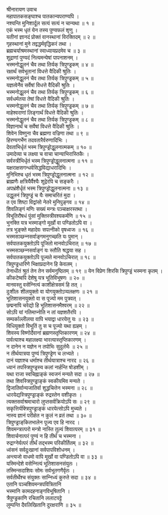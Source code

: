 श्रीनारायण उवाच  
महापातकसङ्‌घाश्च पातकान्यपराण्यपि ।  
नश्यन्ति मुनिशार्दूल सत्यं सत्यं न चान्यथा ॥ १ ॥  
एकं भस्म धृतं येन तस्य पुण्यफलं शृणु ।  
यतीनां ज्ञानदं प्रोक्तं वानस्थानां विरक्तिदम् ॥ २ ॥  
गृहस्थानां मुने तद्वद्धर्मवृद्धिकरं तथा ।  
ब्रह्मचर्याश्रमस्थानां स्वाध्यायप्रदमेव च ॥ ३ ॥  
शूद्राणां पुण्यदं नित्यमन्येषां पापनाशनम् ।  
भस्मनोद्धूलनं चैव तथा तिर्यक् त्रिपुण्ड्रकम् ॥ ४ ॥  
रक्षार्थं सर्वभूतानां विधत्ते वैदिकी श्रुतिः ।  
भस्मनोद्धूलनं चैव तथा तिर्यक् त्रिपुण्ड्रकम् ॥ ५ ॥  
यज्ञत्वेनैव सर्वेषां विधत्ते वैदिकी श्रुतिः ।  
भस्मनोद्धूलनं चैव तथा तिर्यक् त्रिपुण्ड्रकम् ॥ ६ ॥  
सर्वधर्मतया तेषां विधत्ते वैदिकी श्रुतिः ।  
भस्मनोद्धूलनं चैव तथा तिर्यक् त्रिपुण्ड्रकम् ॥ ७ ॥  
माहेश्वराणां लिङ्‌गार्थं विधत्ते वैदिकी श्रुतिः ।  
भस्मनोद्धूलनं चैव तथा तिर्यक् त्रिपुण्ड्रकम् ॥ ८ ॥  
विज्ञानार्थं च सर्वेषां विधत्ते वैदिकी श्रुतिः ।  
शिवेन विष्णुना चैव ब्रह्मणा वज्रिणा तथा ॥ ९ ॥  
हिरण्यगर्भेण तदवतारैर्वरुणादिभिः ।  
देवताभिर्धृतं भस्म त्रिपुण्ड्रोद्धूलनात्मकम् ॥ १० ॥  
उमादेव्या च लक्ष्या च वाचा चान्याभिरास्तिकैः ।  
सर्वस्त्रीभिर्धृतं भस्म त्रिपुण्ड्रोद्धूलनात्मना ॥ ११ ॥  
यक्षराक्षसगन्धर्वसिद्धविद्याधरादिभिः ।  
मुनिभिश्च धृतं भस्म त्रिपुण्ड्रोद्धूलनात्मना ॥ १२ ॥  
ब्राह्मणैः क्षत्रियैर्वैश्यैः शूद्रेरपि च सङ्‌करैः ।  
अपभ्रंशैर्धृतं भस्म त्रिपुण्ड्रोद्धूलनात्मना ॥ १३ ॥  
उद्धूलनं त्रिपुण्ड्रं च यैः समाचरितं मुदा ।  
त एव शिष्टा विद्वांसो नेतरे मुनिपुङ्‌गव ॥ १४ ॥  
शिवलिङ्‌गं मणिः सख्यं मन्त्रः पञ्चाक्षरस्तथा ।  
विभूतिरौषधं पुंसां मुक्तिस्त्रीवश्यकर्मणि ॥ १५ ॥  
भुनक्ति यत्र भस्माङ्‌गो मूर्खो वा पण्डितोऽपि वा ।  
तत्र भुङ्‌क्ते महादेवः सपत्‍नीको वृषध्वजः ॥ १६ ॥  
भस्मसञ्छन्‍नसर्वाङ्‌गमनुगच्छति यः पुमान् ।  
सर्वपातकयुक्तोऽपि पूजितो मानवोऽचिरात् ॥ १७ ॥  
भस्मसञ्छन्‍नसर्वाङ्‌गं यः स्तौति श्रद्धया सह ।  
सर्वपातकयुक्तोऽपि पूज्यते मानवोऽचिरात् ॥ १८ ॥  
त्रिपुण्ड्रधारिणे भिक्षाप्रदानेन हि केवलम् ।  
तेनाधीतं श्रुतं तेन तेन सर्वमनुष्ठितम् ॥ १९ ॥
येन विप्रेण शिरसि त्रिपुण्ड्रं भस्मना कृतम् ।  
कीकटेष्वपि देशेषु यत्र भूतिविभूषणः ॥ २० ॥  
मानवस्तु वसेन्‍नित्यं काशीक्षेत्रसमं हि तत् ।  
दुःशीलः शीलयुक्तो वा योगयुक्तोऽप्यलक्षणः ॥ २१ ॥  
भूतिशासनयुक्तो वा स पूज्यो मम पुत्रवत् ।  
छद्मनापि चरेद्यो हि भूतिशासनमैश्वरम् ॥ २२ ॥  
सोऽपि यां गतिमाप्नोति न तां यज्ञशतैरपि ।  
सम्पर्काल्लीलया वापि भयाद्वा धारयेत्तु यः ॥ २३ ॥  
विधियुक्तो विभूतिं तु स च पूज्यो यथा ह्यहम् ।  
शिवस्य विष्णोर्देवानां ब्रह्मणस्तृप्तिकारणम् ॥ २४ ॥  
पार्वत्याश्च महालक्ष्या भारत्यास्तृप्तिकारणम् ।  
न दानेन न यज्ञेन न तपोभिः सुदुर्लभैः ॥ २५ ॥  
न तीर्थयात्रया पुण्यं त्रिपुण्ड्रेण च लभ्यते ।  
दानं यज्ञाश्च धर्माश्च तीर्थयात्राश्च नारद ॥ २६ ॥  
ध्यानं तपस्त्रिपुण्ड्रस्य कलां नार्हन्ति षोडशीम् ।  
यथा राजा स्वचिह्नाङ्‌कं स्वजनं मन्यते सदा ॥ २७ ॥  
तथा शिवस्त्रिपुण्ड्राङ्‌कं स्वकीयमिव मन्यते ।  
द्विजातिर्वान्यजातिर्वा शुद्धचित्तेन भस्मना ॥ २८ ॥  
धारयेद्यस्त्रिपुण्ड्राङ्‌कं रुद्रस्तेन वशीकृतः ।  
त्यक्तसर्वाश्रमाचारो लुप्तसर्वक्रियोऽपि सः ॥ २९ ॥  
सकृत्तिर्यक्त्रिपुण्ड्राङ्‌कं धारयेत्सोऽपि मुच्यते ।  
नास्य ज्ञानं परीक्षेत न कुलं न व्रतं तथा ॥ ३० ॥  
त्रिपुण्ड्राङ्‌कितभालेन पूज्य एव हि नारद ।  
शिवमन्त्रात्परो मन्त्रो नास्ति तुल्यं शिवात्परम् ॥ ३१ ॥  
शिवार्चनात्परं पुण्यं न हि तीर्थं च भस्मना ।  
रुद्राग्नेर्यत्परं तीर्थं तद्‍भस्म परिकीर्तितम् ॥ ३२ ॥  
ध्वंसनं सर्वदुःखानां सर्वपापविशोधनम् ।  
अन्त्यजो वाधमो वापि मूर्खो वा पण्डितोऽपि वा ॥ ३३ ॥  
यस्मिन्देशे वसेन्‍नित्यं भूतिशासनसंयुतः ।  
तस्मिन्सदाशिवः सोमः सर्वभूतगणैर्वृतः ।  
सर्वतीर्थेश्च संयुक्तः सान्‍निध्यं कुरुते सदा ॥ ३४ ॥  
एतानि पञ्चशिवमन्त्रपवित्रितानि  
     भस्मानि कामदहनाङ्‌गविभूषितानि ।  
त्रैपुण्ड्रकाणि रचितानि ललाटपट्टे  
     लुम्पन्ति दैवलिखितानि दुरक्षराणि ॥ ३५ ॥
